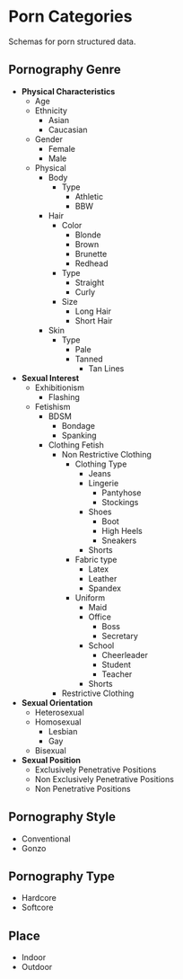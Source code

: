 # Porn Categories

Schemas for porn structured data.

##  Pornography Genre

* **Physical Characteristics** 
  * Age 
  * Ethnicity
    * Asian 
    * Caucasian 
  * Gender 
    * Female 
    * Male 
  * Physical
    * Body 
      * Type 
        * Athletic 
        * BBW
    * Hair 
      * Color 
        * Blonde 
        * Brown 
        * Brunette 
        * Redhead 
      * Type
        * Straight 
        * Curly 
      * Size
        * Long Hair 
        * Short Hair 
    * Skin 
      * Type 
        * Pale 
        * Tanned
          * Tan Lines
* **Sexual Interest**
  * Exhibitionism
    * Flashing 
  * Fetishism
    * BDSM
      * Bondage
      * Spanking
    * Clothing Fetish 
      * Non Restrictive Clothing
        * Clothing Type
          * Jeans
          * Lingerie
            * Pantyhose
            * Stockings
          * Shoes
            * Boot
            * High Heels
            * Sneakers
          * Shorts
        * Fabric type
          * Latex
          * Leather
          * Spandex
        * Uniform
          * Maid
          * Office
            * Boss
            * Secretary
          * School
            * Cheerleader
            * Student
            * Teacher
          * Shorts
      * Restrictive Clothing
* **Sexual Orientation**
  * Heterosexual 
  * Homosexual
    * Lesbian 
    * Gay 
  * Bisexual 
* **Sexual Position**
  * Exclusively Penetrative Positions 
  * Non Exclusively Penetrative Positions
  * Non Penetrative Positions 

## Pornography Style
  * Conventional 
  * Gonzo
  
## Pornography Type
  * Hardcore
  * Softcore
  
## Place
  * Indoor
  * Outdoor
